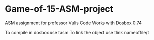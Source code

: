 # Game-of-15-ASM-project
ASM assignment for professor Vulis
Code Works with Dosbox 0.74

To compile in dosbox use tasm 
To link the object use tlink nameoffile/t
